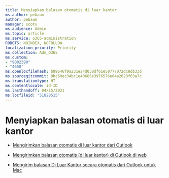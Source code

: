 ```yaml
---
title: Menyiapkan balasan otomatis di luar kantor
ms.author: pebaum
author: pebaum
manager: scotv
ms.audience: Admin
ms.topic: article
ms.service: o365-administration
ROBOTS: NOINDEX, NOFOLLOW
localization_priority: Priority
ms.collection: Adm_O365
ms.custom:
- "9002390"
- "4658"
ms.openlocfilehash: b89646f9a231e24d038df61e50777072dc8db33d
ms.sourcegitcommit: 8bc60ec34bc1e40685e3976576e04a2623f63a7c
ms.translationtype: HT
ms.contentlocale: id-ID
ms.lasthandoff: 04/15/2021
ms.locfileid: "51828515"
---
```

# <a name="setting-up-out-of-office-automatic-replies"></a>Menyiapkan balasan otomatis di luar kantor

- [Mengirimkan balasan otomatis di luar kantor dari Outlook](https://support.office.com/article/9742f476-5348-4f9f-997f-5e208513bd67)

- [Mengirimkan balasan otomatis (di luar kantor) di Outlook di web](https://support.office.com/article/0c193ab0-b9e1-4058-84be-a5b014242290)

- [Mengirim balasan Di Luar Kantor secara otomatis dari Outlook untuk Mac](https://support.office.com/article/4e07ab75-beda-4f9e-bcdc-44471ebacdee)
